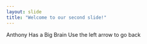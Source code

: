 ```yaml
---
layout: slide
title: "Welcome to our second slide!"
---
```

Anthony Has a Big Brain
Use the left arrow to go back
